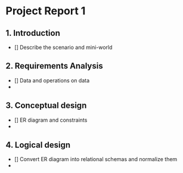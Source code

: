 # Project Report 1

## 1. Introduction

- [] Describe the scenario and mini-world

## 2. Requirements Analysis

- [] Data and operations on data
- 
## 3. Conceptual design

- [] ER diagram and constraints
- 
## 4. Logical design

- [] Convert ER diagram into relational schemas and normalize them
- 
